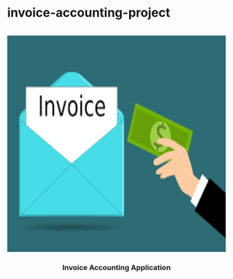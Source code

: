 # invoice-accounting-project

<!-- PROJECT LOGO -->
<br />
<div align="left">
<a href="https://github.com/serkanbodur/invoice-accounting">
    <img src="images/invoice-accounting-logo.png" alt="Logo" width="800" height="500">
</a>

<h3 align="center">Invoice Accounting Application</h3>





